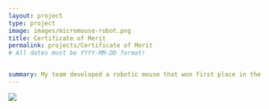 ```yaml
---
layout: project
type: project
image: images/micromouse-robot.png
title: Certificate of Merit
permalink: projects/Certificate of Merit
# All dates must be YYYY-MM-DD format!


summary: My team developed a robotic mouse that won first place in the 2015 UH Micromouse competition.
---
```


  <img class="ui image" src="../images/micromouse-robot.png">
  


